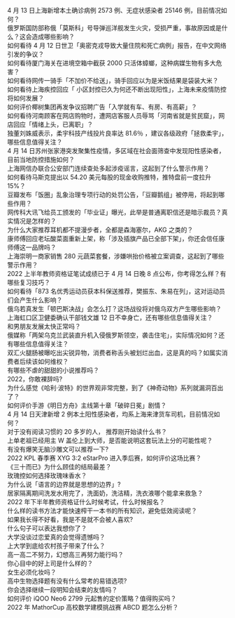 4 月 13 日上海新增本土确诊病例 2573 例、无症状感染者 25146 例，目前情况如何？  
俄罗斯国防部称俄「莫斯科」号导弹巡洋舰发生火灾，受损严重，事故原因或是什么？这会造成哪些影响？  
如何看待 4 月 12 日世卫「奥密克戎导致大量住院和死亡病例」报告，在中文网络引发的争议？  
如何看待厦门海关在进境空箱中截获 2000 只活体蟑螂，这种病媒生物有多大危害？  
如何看待网传一骑手「不加价不给送」，骑手回应以为是米饭结果是袋装大米？  
如何看待上海疾控回应「 小区封控已久为何还不断出现阳性」，上海未来疫情防控将如何发展？  
如何评价椰树集团再发争议招聘广告「入学就有车、有房、有高薪」？  
如何看待河南顾客在网店购物时，遭网店客服人员辱骂「河南省就是贫民窟」，网店回应「情绪上头，已离职」？  
独董刘姝威表示，柔宇科技产线投片良率达 81.6％ ，建议各级政府「拯救柔宇」，哪些信息值得关注？  
4 月 14 日苏州张家港突发聚集性疫情，多区域在社会面筛查中发现阳性感染者，目前当地防控措施如何？  
上海网信办联合公安部门连续查处多起涉疫谣言，这起到了什么警示作用？  
如何看待马斯克提出以 54.20 美元每股的现金收购推特，推特盘前一度拉升 15%？  
豆瓣发布「饭圈」乱象治理专项行动的处罚公告，「豆瓣鹅组」被停用，将起到哪些作用？  
网传科大讯飞给员工颁发的「毕业证」曝光，此举是普通离职信还是暗示裁员？真实情况是怎样的？  
为什么大家推荐耳机都不提漫步者，全都是森海塞尔，AKG 之类的？  
康师傅回应老坛酸菜面重新上架，称「涉及插旗产品已全部下架」，你还会信任康师傅这一品牌吗？  
上海崇明一商家销售 280 元蔬菜套餐，涉嫌哄抬价格被立案调查，这起到了哪些警示作用？  
2022 上半年教师资格证笔试成绩已于 4 月 14 日晚 8 点公布，你考得怎么样？有哪些复习技巧？  
如何看待「873 名优秀运动员获本科保送推荐，樊振东、朱易在列」，这对运动员们会产生什么影响？  
俄乌若真发生「顿巴斯决战」会怎么打？这场战役将对俄乌双方产生哪些影响？  
上海虹口区卫健委确认干部钱文雄 12 日不幸身亡，还有哪些信息值得关注？  
和男朋友发展太快正常吗？  
俄媒称「两架乌克兰武装直升机入侵俄罗斯领空，袭击住宅」，实际情况如何？还有哪些信息值得关注？  
双汇火腿肠被曝吃出尖锐异物，消费者称舌头被划烂出血，这是真的吗？如属实消费者后续该如何维权？  
有哪些不虐的甜甜的小说推荐吗？  
2022，你敢裸辞吗?  
为什么感觉《哈利·波特》的世界观非常完整，到了《神奇动物》系列就漏洞百出了？  
如何评价手游《明日方舟》主线第十章「破碎日冕」剧情？  
4 月 14 日天津新增 2 例本土阳性感染者，均系上海来津货车司机，目前情况如何？  
对于没有阅读习惯的 20 多岁的人， 推荐刚开始读什么书？  
上单老祖已经用主 W 盖伦上到大师，是否能说明这套玩法上分的可能性呢？  
有没有爆笑无脑沙雕文可以推荐一下?  
2022 KPL 春季赛 XYG 3:2 eStarPro 进入季后赛，如何评价这场比赛？  
《三十而已》为什么顾佳的结局最差？  
玫瑰控如何选择玫瑰味香水？  
为什么说「语言的边界就是思想的边界」?  
居家隔离期间洗发水用完了，洗面奶，洗洁精，洗衣液哪个能拿来救急？  
2022 年下半年教师资格证什么时候考试，什么时候报名？  
什么样的读书方法才能快速榨干一本书的所有知识，避免低效阅读呢？  
如果我长得不好看，我是不是就不会被人喜欢?  
什么句子可以表达我想你了？  
大学没谈过恋爱真的会觉得遗憾吗？  
上大学到底给农村孩子带来了什么？  
高一高二不努力，幻想高三再努力能行吗？  
你心目中的好上司是什么样的？  
女生必须化妆吗？  
高中生物选择题有没有什么常考的易错选项?  
你会选择继续一段明知会结束的友情吗？  
如何评价 iQOO Neo6 2799 元起售的定价策略？值得购买吗？  
2022 年 MathorCup 高校数学建模挑战赛 ABCD 题怎么分析？  

